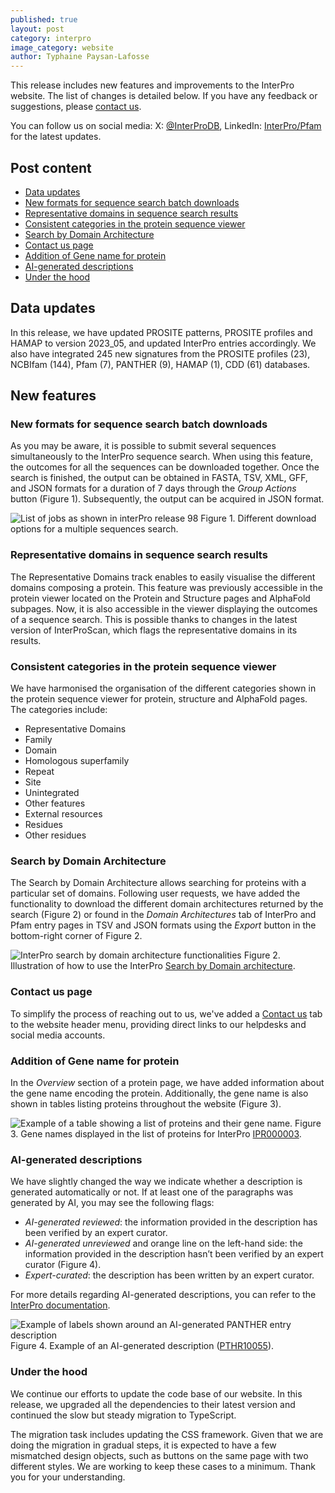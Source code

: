 ```yaml
---
published: true
layout: post
category: interpro
image_category: website
author: Typhaine Paysan-Lafosse
---
```

This release includes new features and improvements to the InterPro website. The list of changes is detailed below. If you have any feedback or suggestions, please [contact us](https://www.ebi.ac.uk/support/interpro).

You can follow us on social media: X: [@InterProDB](https://twitter.com/InterProDB), LinkedIn: [InterPro/Pfam](https://www.linkedin.com/company/interpro-pfam/) for the latest updates.

## Post content
- [Data updates](#data-updates)
- [New formats for sequence search batch downloads](#new-formats-for-sequence-search-batch-downloads)
- [Representative domains in sequence search results](#representative-domains-in-sequence-search-results)
- [Consistent categories in the protein sequence viewer](#consistent-categories-in-the-protein-sequence-viewer)
- [Search by Domain Architecture](#search-by-domain-architecture)
- [Contact us page](#Contact-us-page)
- [Addition of Gene name for protein](#addition-of-gene-name-for-protein)
- [AI-generated descriptions](#ai-generated-descriptions)
- [Under the hood](#under-the-hood)

## Data updates
In this release, we have updated PROSITE patterns, PROSITE profiles and HAMAP to version 2023_05, and updated InterPro entries accordingly.
We also have integrated 245 new signatures from the PROSITE profiles (23), NCBIfam (144), Pfam (7), PANTHER (9), HAMAP (1), CDD (61) databases.

## New features
### New formats for sequence search batch downloads
As you may be aware, it is possible to submit several sequences simultaneously to the InterPro sequence search. When using this feature, the outcomes for all the sequences can be downloaded together. Once the search is finished, the output can be obtained in FASTA, TSV, XML, GFF, and JSON formats for a duration of 7 days through the _Group Actions_ button (Figure 1). Subsequently, the output can be acquired in JSON format.

![List of jobs as shown in interPro release 98]({{site.baseurl}}/assets/media/images/posts/interPro_98_list_jobs.png)
Figure 1. Different download options for a multiple sequences search.

### Representative domains in sequence search results
The Representative Domains track enables to easily visualise the different domains composing a protein. This feature was previously accessible in the protein viewer located on the Protein and Structure pages and AlphaFold subpages. Now, it is also accessible in the viewer displaying the outcomes of a sequence search. This is possible thanks to changes in the latest version of InterProScan, which flags the representative domains in its results.

### Consistent categories in the protein sequence viewer
We have harmonised the organisation of the different categories shown in the protein sequence viewer for protein, structure and AlphaFold pages.
The categories include:
- Representative Domains
- Family
- Domain
- Homologous superfamily
- Repeat
- Site
- Unintegrated
- Other features
- External resources
- Residues
- Other residues

### Search by Domain Architecture
The Search by Domain Architecture allows searching for proteins with a particular set of domains. Following user requests, we have added the functionality to download the different domain architectures returned by the search (Figure 2) or found in the _Domain Architectures_ tab of InterPro and Pfam entry pages in TSV and JSON formats using the _Export_ button in the bottom-right corner of Figure 2.

![InterPro search by domain architecture functionalities]({{site.baseurl}}/assets/media/images/posts/interpro_98_ida.png)
Figure 2. Illustration of how to use the InterPro [Search by Domain architecture](https://www.ebi.ac.uk/interpro/search/ida/).

### Contact us page
To simplify the process of reaching out to us, we've added a [Contact us](https://www.ebi.ac.uk/interpro/contact/) tab to the website header menu, providing direct links to our helpdesks and social media accounts. 

### Addition of Gene name for protein
In the _Overview_ section of a protein page, we have added information about the gene name encoding the protein. Additionally, the gene name is also shown in tables listing proteins throughout the website (Figure 3).

![Example of a table showing a list of proteins and their gene name.]({{site.baseurl}}/assets/media/images/posts/interpro_98_gene_names.png)
Figure 3. Gene names displayed in the list of proteins for InterPro [IPR000003](https://www.ebi.ac.uk/interpro/entry/InterPro/IPR000003/protein/UniProt/#table).

### AI-generated descriptions
We have slightly changed the way we indicate whether a description is generated automatically or not. If at least one of the paragraphs was generated by AI, you may see the following flags:
- _AI-generated reviewed_: the information provided in the description has been verified by an expert curator.
- _AI-generated unreviewed_ and orange line on the left-hand side: the information provided in the description hasn’t been verified by an expert curator (Figure 4).
- _Expert-curated_: the description has been written by an expert curator.

For more details regarding AI-generated descriptions, you can refer to the [InterPro documentation](https://interpro-documentation.readthedocs.io/en/latest/llm_descriptions.html).

![Example of labels shown around an AI-generated PANTHER entry description]({{site.baseurl}}/assets/media/images/posts/interpro_98_ai_desc.png)
Figure 4. Example of an AI-generated description ([PTHR10055](https://www.ebi.ac.uk/interpro/entry/unintegrated/panther/PTHR10055/)).

### Under the hood
We continue our efforts to update the code base of our website. In this release, we upgraded all the dependencies to their latest version and continued the slow but steady migration to TypeScript.

The migration task includes updating the CSS framework. Given that we are doing the migration in gradual steps, it is expected to have a few mismatched design objects, such as buttons on the same page with two different styles. We are working to keep these cases to a minimum. Thank you for your understanding.
